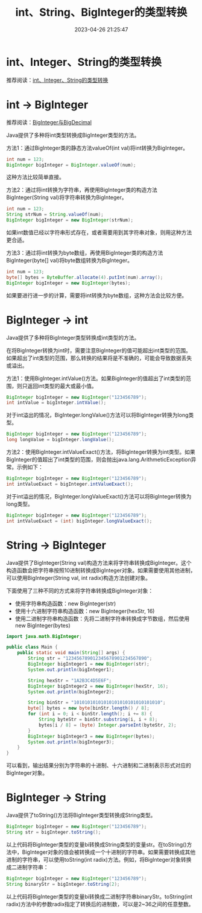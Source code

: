 ﻿---
title: int、String、BigInteger的类型转换
date: 2023-04-26 21:25:47
summary: 本文分享int、String、BigInteger之间的类型转换方法。
tags:
- Java
categories:
- 开发技术
---

# int、Integer、String的类型转换

推荐阅读：[int、Integer、String的类型转换](https://blankspace.blog.csdn.net/article/details/104082723)

# int → BigInteger

推荐阅读：[BigInteger与BigDecimal](https://blankspace.blog.csdn.net/article/details/130354777)

Java提供了多种将int类型转换成BigInteger类型的方法。

方法1：通过BigInteger类的静态方法valueOf(int val)将int转换为BigInteger。

```java
int num = 123;
BigInteger bigInteger = BigInteger.valueOf(num);
```

这种方法比较简单直接。

方法2：通过将int转换为字符串，再使用BigInteger类的构造方法BigInteger(String val)将字符串转换为BigInteger。

```java
int num = 123;
String strNum = String.valueOf(num);
BigInteger bigInteger = new BigInteger(strNum);
```

如果int数值已经以字符串形式存在，或者需要用到其字符串对象，则用这种方法更合适。

方法3：通过将int转换为byte数组，再使用BigInteger类的构造方法BigInteger(byte[] val)将byte数组转换为BigInteger。

```java
int num = 123;
byte[] bytes = ByteBuffer.allocate(4).putInt(num).array();
BigInteger bigInteger = new BigInteger(bytes);
```

如果要进行进一步的计算，需要将int转换为byte数组，这种方法会比较方便。

# BigInteger → int

Java提供了多种将BigInteger类型转换成int类型的方法。

在将BigInteger转换为int时，需要注意BigInteger的值可能超出int类型的范围。如果超出了int类型的范围，那么转换的结果将是不准确的，可能会导致数据丢失或溢出。

方法1：使用BigInteger.intValue()方法。如果BigInteger的值超出了int类型的范围，则只返回int类型的最大或最小值。

```java
BigInteger bigInteger = new BigInteger("123456789");
int intValue = bigInteger.intValue();
```

对于int溢出的情况，BigInteger.longValue()方法可以将BigInteger转换为long类型。

```java
BigInteger bigInteger = new BigInteger("123456789");
long longValue = bigInteger.longValue();
```

方法2：使用BigInteger.intValueExact()方法，将BigInteger转换为int类型。如果BigInteger的值超出了int类型的范围，则会抛出java.lang.ArithmeticException异常。示例如下：

```java
BigInteger bigInteger = new BigInteger("123456789");
int intValueExact = bigInteger.intValueExact();
```

对于int溢出的情况，BigInteger.longValueExact()方法可以将BigInteger转换为long类型。

```java
BigInteger bigInteger = new BigInteger("123456789");
int intValueExact = (int) bigInteger.longValueExact();
```

# String → BigInteger

Java提供了BigInteger(String val)构造方法来将字符串转换成BigInteger。这个构造函数会把字符串按照10进制转换成BigInteger对象。如果需要使用其他进制，可以使用BigInteger(String val, int radix)构造方法创建对象。

下面使用了三种不同的方式来将字符串转换成BigInteger对象：
- 使用字符串构造函数：new BigInteger(str)
- 使用十六进制字符串构造函数：new BigInteger(hexStr, 16)
- 使用二进制字符串构造函数：先将二进制字符串转换成字节数组，然后使用new BigInteger(bytes)

```java
import java.math.BigInteger;

public class Main {
    public static void main(String[] args) {
        String str = "123456789012345678901234567890";
        BigInteger bigInteger1 = new BigInteger(str);
        System.out.println(bigInteger1);

        String hexStr = "1A2B3C4D5E6F";
        BigInteger bigInteger2 = new BigInteger(hexStr, 16);
        System.out.println(bigInteger2);

        String binStr = "10101010101010101010101010101010";
        byte[] bytes = new byte[binStr.length() / 8];
        for (int i = 0; i < binStr.length(); i += 8) {
            String byteStr = binStr.substring(i, i + 8);
            bytes[i / 8] = (byte) Integer.parseInt(byteStr, 2);
        }
        BigInteger bigInteger3 = new BigInteger(bytes);
        System.out.println(bigInteger3);
    }
}
```

可以看到，输出结果分别为字符串的十进制、十六进制和二进制表示形式对应的BigInteger对象。

# BigInteger → String

Java提供了toString()方法将BigInteger类型转换成String类型。

```java
BigInteger bigInteger = new BigInteger("123456789");
String str = bigInteger.toString();
```

以上代码将BigInteger类型的变量bi转换成String类型的变量str。在toString()方法中，BigInteger对象的值会被转换成一个十进制的字符串。如果需要转换成其他进制的字符串，可以使用toString(int radix)方法。例如，将BigInteger对象转换成二进制字符串：

```java
BigInteger bigInteger = new BigInteger("123456789");
String binaryStr = bigInteger.toString(2);
```

以上代码将BigInteger类型的变量bi转换成二进制字符串binaryStr。toString(int radix)方法中的参数radix指定了转换后的进制数，可以是2~36之间的任意整数。
